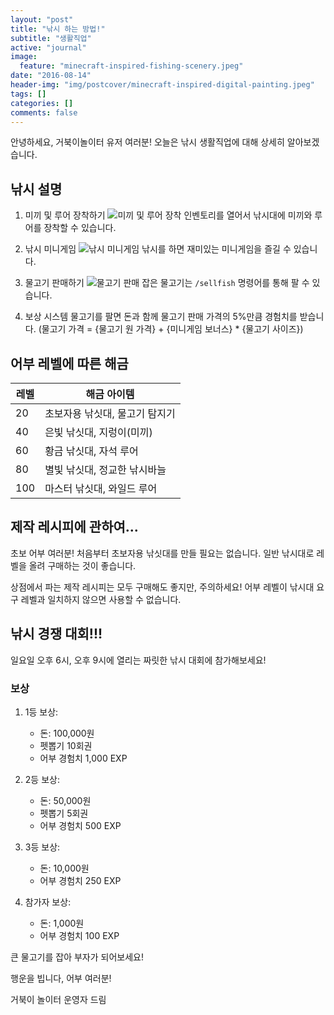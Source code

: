 ```yaml
---
layout: "post"
title: "낚시 하는 방법!"
subtitle: "생활직업"
active: "journal"
image:
  feature: "minecraft-inspired-fishing-scenery.jpeg"
date: "2016-08-14"
header-img: "img/postcover/minecraft-inspired-digital-painting.jpeg"
tags: []
categories: []
comments: false
---
```


안녕하세요, 거북이놀이터 유저 여러분!
오늘은 낚시 생활직업에 대해 상세히 알아보겠습니다.

## 낚시 설명

1. 미끼 및 루어 장착하기
   ![미끼 및 루어 장착](/img/postcover/fishing_1.gif)
   인벤토리를 열어서 낚시대에 미끼와 루어를 장착할 수 있습니다.

2. 낚시 미니게임
   ![낚시 미니게임](/img/postcover/fishing_2.gif)
   낚시를 하면 재미있는 미니게임을 즐길 수 있습니다.

3. 물고기 판매하기
   ![물고기 판매](/img/postcover/fishing_3.gif)
   잡은 물고기는 `/sellfish` 명령어를 통해 팔 수 있습니다.

4. 보상 시스템
   물고기를 팔면 돈과 함께 물고기 판매 가격의 5%만큼 경험치를 받습니다.
   (물고기 가격 = {물고기 원 가격} + {미니게임 보너스} * {물고기 사이즈})

## 어부 레벨에 따른 해금

| 레벨 | 해금 아이템 |
|------|-------------|
| 20 | 초보자용 낚싯대, 물고기 탐지기 |
| 40 | 은빛 낚싯대, 지렁이(미끼) |
| 60 | 황금 낚싯대, 자석 루어 |
| 80 | 별빛 낚싯대, 정교한 낚시바늘 |
| 100 | 마스터 낚싯대, 와일드 루어 |

## 제작 레시피에 관하여...

초보 어부 여러분! 처음부터 초보자용 낚싯대를 만들 필요는 없습니다. 일반 낚시대로 레벨을 올려 구매하는 것이 좋습니다.

상점에서 파는 제작 레시피는 모두 구매해도 좋지만, 주의하세요! 어부 레벨이 낚시대 요구 레벨과 일치하지 않으면 사용할 수 없습니다.

## 낚시 경쟁 대회!!!

일요일 오후 6시, 오후 9시에 열리는 짜릿한 낚시 대회에 참가해보세요!

### 보상

1. 1등 보상:
   - 돈: 100,000원
   - 펫뽑기 10회권
   - 어부 경험치 1,000 EXP

2. 2등 보상:
   - 돈: 50,000원
   - 펫뽑기 5회권
   - 어부 경험치 500 EXP

3. 3등 보상:
   - 돈: 10,000원
   - 어부 경험치 250 EXP

4. 참가자 보상:
   - 돈: 1,000원
   - 어부 경험치 100 EXP

큰 물고기를 잡아 부자가 되어보세요!

행운을 빕니다, 어부 여러분!

거북이 놀이터 운영자 드림